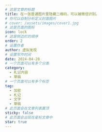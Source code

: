 ```yaml
---
# 这是文章的标题
title: 在一张普通图片里隐藏二维码，可以被微信识别。
# 你可以自制分析定义封面图片
# cover: /assets/images/cover1.jpg
# 这是页面的图标
icon: lock
# 这是侧边栏的顺序
order: 2
# 设置作者
author: 虚拟发现
# 设置写作时间
date: 2024-04-28
# 一个页面可以有多个分类
category:
  - 札记内容
  - 草稿
# 一个页面可以有多个标签
tag:
  - 加密
  - 札记
  - 文字
  - 草稿
# 此页面会在文章列表置顶
sticky: false
# 此页面会出现在星标文章中
star: true
---
```


<!-- more -->